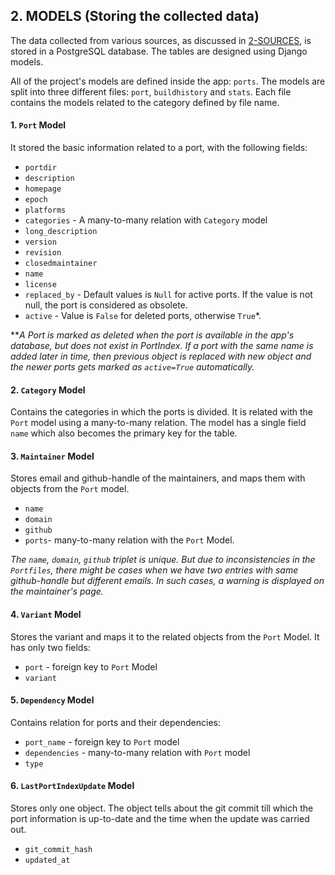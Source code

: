 ## 2. MODELS (Storing the collected data)

The data collected from various sources, as discussed in [2-SOURCES](/docs/2-SOURCES.md), is stored in a PostgreSQL
database. The tables are designed using Django models.

All of the project's models are defined inside the app: `ports`. The models are split into three different files: `port`,
`buildhistory` and `stats`. Each file contains the models related to the category defined by file name.

#### 1. `Port` Model

It stored the basic information related to a port, with the following fields:
- `portdir`
- `description`
- `homepage`
- `epoch`
- `platforms`
- `categories` - A many-to-many relation with `Category` model
- `long_description`
- `version`
- `revision`
- `closedmaintainer`
- `name`
- `license`
- `replaced_by` - Default values is `Null` for active ports. If the value is not null, the port is considered as obsolete.
- `active` - Value is `False` for deleted ports, otherwise `True`*.

***A Port is marked as deleted when the port is available in the app's database, but does not exist in PortIndex. If a 
port with the same name is added later in time, then previous object is replaced with new object and the newer ports gets
marked as `active=True` automatically.*

#### 2. `Category` Model

Contains the categories in which the ports is divided. It is related with the `Port` model using a many-to-many relation.
The model has a single field `name` which also becomes the primary key for the table.

#### 3. `Maintainer` Model

Stores email and github-handle of the maintainers, and maps them with objects from the `Port` model.

- `name`
- `domain`
- `github`
- `ports`- many-to-many relation with the `Port` Model.

*The `name`, `domain`, `github` triplet is unique. But due to inconsistencies in the `Portfiles`, there might be cases
when we have two entries with same github-handle but different emails. In such cases, a warning is displayed on the
maintainer's page.*

#### 4. `Variant` Model

Stores the variant and maps it to the related objects from the `Port` Model. It has only two fields:
- `port` - foreign key to `Port` Model
- `variant`


#### 5. `Dependency` Model

Contains relation for ports and their dependencies:

- `port_name` - foreign key to `Port` model
- `dependencies` - many-to-many relation with `Port` model
- `type`


#### 6. `LastPortIndexUpdate` Model

Stores only one object. The object tells about the git commit till which the port information is up-to-date and the time
when the update was carried out.

- `git_commit_hash`
- `updated_at`